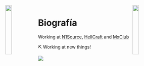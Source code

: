 <img align='left' src='https://www.ffbegif.com/Zack/207001107%20Dance.gif' width='20%'>  
<img align='right' src='https://www.ffbegif.com/King%20Edgar%20of%20Figaro/206001907%20Win%20Before.gif' width='20%'>  

# Biografía 
Working at [N1Source](https://discord.gg/mamFxscUR3), [HellCraft](https://discord.gg/T8bcxC8JWA) and [MxClub](https://discord.gg/tQfCdkKH4V)  

⛏️ Working at new things! 
  
![](https://komarev.com/ghpvc/?username=danielex1999&color=blueviolet)
